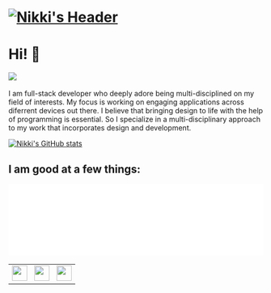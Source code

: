 # [![Nikki's Header](https://raw.githubusercontent.com/niikkiin/niikkiin/main/assets/header-banner.png)](https://www.nikkiabarca.me)

# Hi! 👋️
![](https://komarev.com/ghpvc/?username=niikkiin&color=E8BACE)

I am full-stack developer who deeply adore being multi-disciplined on my field of interests. My focus is working on engaging applications across diferrent devices out there. I believe that bringing design to life with the help of programming is essential. So I specialize in a multi-disciplinary approach to my work that incorporates design and development.

[![Nikki's GitHub stats](https://github-readme-stats.vercel.app/api?username=niikkiin&count_private=true&show_icons=true&title_color=E8BACE&bg_color=040F16&text_color=FBFBFF&icon_color=E8BACE&include_all_commits=true&custom_title=Nikki%27s%20Github%20Stats)](https://github.com/niikkiin/)

## I am good at a few things:
<img src="https://raw.githubusercontent.com/niikkiin/niikkiin/main/assets/tags.svg" width="auto" height="auto">

<table>
  <tr>
    <td valign="top"><img width="30" height="30" src="https://github.com/niikkiin/niikkiin/blob/main/assets/facebook-icon.png?raw=true"/></td>
    <td valign="top"><img width="30" height="30" src="https://github.com/niikkiin/niikkiin/blob/main/assets/linkedin-icon.png?raw=true"/></td>
    <td valign="top"><img width="30" height="30" src="https://github.com/niikkiin/niikkiin/blob/main/assets/github-icon.png?raw=true"/></td>
  </tr>
</table>
